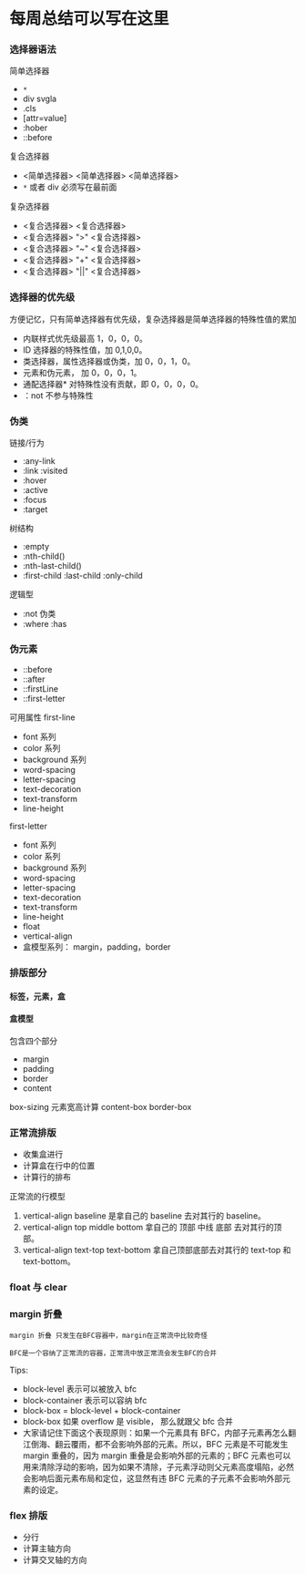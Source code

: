 # 每周总结可以写在这里

### 选择器语法

简单选择器

-   `*`
-   div svgla
-   .cls
-   [attr=value]
-   :hober
-   ::before

复合选择器

-   <简单选择器> <简单选择器> <简单选择器>
-   `*` 或者 div 必须写在最前面

复杂选择器

-   <复合选择器> <sp> <复合选择器>
-   <复合选择器> ">" <复合选择器>
-   <复合选择器> "~" <复合选择器>
-   <复合选择器> "+" <复合选择器>
-   <复合选择器> "||" <复合选择器>

### 选择器的优先级

方便记忆，只有简单选择器有优先级，复杂选择器是简单选择器的特殊性值的累加

-   内联样式优先级最高 1，0，0，0。
-   ID 选择器的特殊性值，加 0,1,0,0。
-   类选择器，属性选择器或伪类，加 0，0，1，0。
-   元素和伪元素， 加 0，0，0，1。
-   通配选择器\* 对特殊性没有贡献，即 0，0，0，0。
-   ：not 不参与特殊性

### 伪类

链接/行为

-   :any-link
-   :link :visited
-   :hover
-   :active
-   :focus
-   :target

树结构

-   :empty
-   :nth-child()
-   :nth-last-child()
-   :first-child :last-child :only-child

逻辑型

-   :not 伪类
-   :where :has

### 伪元素

-   ::before
-   ::after
-   ::firstLine
-   ::first-letter

可用属性
first-line

-   font 系列
-   color 系列
-   background 系列
-   word-spacing
-   letter-spacing
-   text-decoration
-   text-transform
-   line-height

first-letter

-   font 系列
-   color 系列
-   background 系列
-   word-spacing
-   letter-spacing
-   text-decoration
-   text-transform
-   line-height
-   float
-   vertical-align
-   盒模型系列： margin，padding，border

### 排版部分

#### 标签，元素，盒

#### 盒模型

包含四个部分

-   margin
-   padding
-   border
-   content

box-sizing 元素宽高计算
content-box
border-box

### 正常流排版

-   收集盒进行
-   计算盒在行中的位置
-   计算行的排布

正常流的行模型

1. vertical-align baseline 是拿自己的 baseline 去对其行的 baseline。
2. vertical-align top middle bottom 拿自己的 顶部 中线 底部 去对其行的顶部。
3. vertical-align text-top text-bottom 拿自己顶部底部去对其行的 text-top 和 text-bottom。

### float 与 clear

### margin 折叠

    margin 折叠 只发生在BFC容器中，margin在正常流中比较奇怪

    BFC是一个容纳了正常流的容器，正常流中放正常流会发生BFC的合并

Tips:

-   block-level 表示可以被放入 bfc
-   block-container 表示可以容纳 bfc
-   block-box = block-level + block-container
-   block-box 如果 overflow 是 visible， 那么就跟父 bfc 合并
-   大家请记住下面这个表现原则：如果一个元素具有 BFC，内部子元素再怎么翻江倒海、翻云覆雨，都不会影响外部的元素。所以，BFC 元素是不可能发生 margin 重叠的，因为 margin 重叠是会影响外部的元素的；BFC 元素也可以用来清除浮动的影响，因为如果不清除，子元素浮动则父元素高度塌陷，必然会影响后面元素布局和定位，这显然有违 BFC 元素的子元素不会影响外部元素的设定。

### flex 排版

-   分行
-   计算主轴方向
-   计算交叉轴的方向
